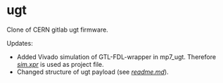 # ugt
Clone of CERN gitlab ugt firmware.

Updates:
  * Added Vivado simulation of GTL-FDL-wrapper in mp7_ugt.
Therefore *[sim.xpr](mp7_ugt/firmware/sim_vivado/xpr/sim.xpr)* is used as project file.
  * Changed structure of ugt payload (see *[readme.md](mp7_ugt/firmware/firmware/readme.md)*).
